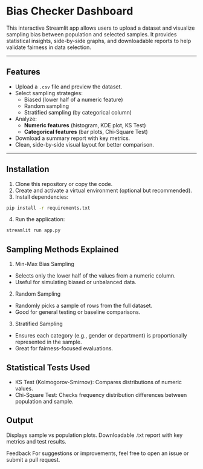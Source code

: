 # Bias Checker Dashboard

This interactive Streamlit app allows users to upload a dataset and visualize sampling bias between population and selected samples. It provides statistical insights, side-by-side graphs, and downloadable reports to help validate fairness in data selection.

---

## Features

- Upload a `.csv` file and preview the dataset.
- Select sampling strategies:
  - Biased (lower half of a numeric feature)
  - Random sampling
  - Stratified sampling (by categorical column)
- Analyze:
  - **Numeric features** (histogram, KDE plot, KS Test)
  - **Categorical features** (bar plots, Chi-Square Test)
- Download a summary report with key metrics.
- Clean, side-by-side visual layout for better comparison.

---

##  Installation

1. Clone this repository or copy the code.
2. Create and activate a virtual environment (optional but recommended).
3. Install dependencies:

```bash
pip install -r requirements.txt
```
4. Run the application:
 ``` bash
 streamlit run app.py
 ```

## Sampling Methods Explained

1. Min-Max Bias Sampling
- Selects only the lower half of the values from a numeric column.
- Useful for simulating biased or unbalanced data.

2. Random Sampling
- Randomly picks a sample of rows from the full dataset.
- Good for general testing or baseline comparisons.

3. Stratified Sampling
- Ensures each category (e.g., gender or department) is proportionally represented in the sample.
- Great for fairness-focused evaluations.

## Statistical Tests Used

- KS Test (Kolmogorov-Smirnov): Compares distributions of numeric values.
- Chi-Square Test: Checks frequency distribution differences between population and sample.

## Output
 Displays sample vs population plots.
 Downloadable .txt report with key metrics and test results.

Feedback
For suggestions or improvements, feel free to open an issue or submit a pull request.
